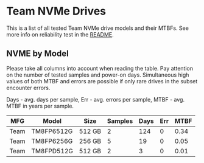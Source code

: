 Team NVMe Drives
================

This is a list of all tested Team NVMe drive models and their MTBFs. See more
info on reliability test in the [README](https://github.com/bsdhw/SMART).

NVME by Model
------------

Please take all columns into account when reading the table. Pay attention on the
number of tested samples and power-on days. Simultaneous high values of both MTBF
and errors are possible if only rare drives in the subset encounter errors.

Days - avg. days per sample,
Err  - avg. errors per sample,
MTBF - avg. MTBF in years per sample.

| MFG       | Model              | Size   | Samples | Days  | Err   | MTBF |
|-----------|--------------------|--------|---------|-------|-------|------|
| Team      | TM8FP6512G         | 512 GB | 2       | 124   | 0     | 0.34   |
| Team      | TM8FP6256G         | 256 GB | 5       | 19    | 0     | 0.05   |
| Team      | TM8FPD512G         | 512 GB | 2       | 3     | 0     | 0.01   |
